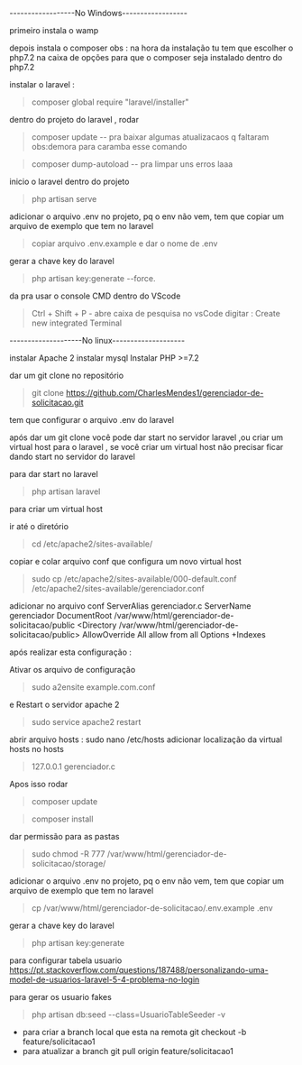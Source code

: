------------------No Windows------------------

primeiro instala o wamp 


depois instala o composer
obs : na hora da instalação tu tem que escolher o php7.2 na caixa de opções 
para que o composer seja instalado dentro do php7.2


instalar o laravel : 
>composer global require "laravel/installer"


dentro do projeto do laravel , rodar 
>composer update -- pra baixar algumas atualizacaos q faltaram 
obs:demora para caramba esse comando

>composer dump-autoload -- pra limpar uns erros laaa


inicio o laravel dentro do projeto 
>php artisan serve


adicionar o arquivo .env no projeto, pq o env não vem, tem que copiar um arquivo de exemplo que tem no laravel
>copiar arquivo .env.example e dar o nome de .env

gerar a chave key do laravel
>php artisan key:generate --force.

da pra usar o console CMD dentro do VScode 
>Ctrl + Shift + P - abre caixa de pesquisa no vsCode
>digitar : Create new integrated Terminal




--------------------No linux--------------------

instalar Apache 2
instalar mysql
Instalar PHP >=7.2

dar um git clone no repositório

>git clone https://github.com/CharlesMendes1/gerenciador-de-solicitacao.git

tem que configurar o arquivo .env do laravel

após dar um git clone você pode dar start no servidor laravel ,ou criar um virtual host para o laravel ,
se você criar um virtual host não precisar ficar dando start no servidor do laravel

para dar start no laravel
>php artisan laravel

para criar um virtual host

ir até o diretório 
>cd /etc/apache2/sites-available/

copiar e colar arquivo conf que configura um novo virtual host
>sudo cp /etc/apache2/sites-available/000-default.conf /etc/apache2/sites-available/gerenciador.conf

adicionar no arquivo conf
        ServerAlias gerenciador.c
        ServerName gerenciador
        DocumentRoot /var/www/html/gerenciador-de-solicitacao/public
        <Directory /var/www/html/gerenciador-de-solicitacao/public>
          AllowOverride All
          allow from all
          Options +Indexes
        </Directory>
	
após realizar esta configuração :

Ativar os arquivo de configuração

>sudo a2ensite example.com.conf

e Restart o servidor apache 2
>sudo service apache2 restart


abrir arquivo hosts : sudo nano /etc/hosts
adicionar localização da virtual hosts no hosts 
>127.0.0.1       gerenciador.c

Apos isso rodar
>composer update

>composer install

dar permissão para as pastas
>sudo chmod -R 777 /var/www/html/gerenciador-de-solicitacao/storage/

adicionar o arquivo .env no projeto, pq o env não vem, tem que copiar um arquivo de exemplo que tem no laravel
>cp /var/www/html/gerenciador-de-solicitacao/.env.example .env

gerar a chave key do laravel
>php artisan key:generate


para configurar tabela usuario
https://pt.stackoverflow.com/questions/187488/personalizando-uma-model-de-usuarios-laravel-5-4-problema-no-login


para gerar os usuario fakes 
>php artisan db:seed --class=UsuarioTableSeeder -v





* para criar a branch local que esta na remota 
    git checkout -b feature/solicitacao1
* para atualizar a branch 
    git pull origin feature/solicitacao1
